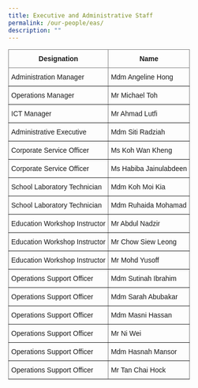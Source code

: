```yaml
---
title: Executive and Administrative Staff
permalink: /our-people/eas/
description: ""
---
```



 <style type="text/css">
.tg  {border-collapse:collapse;border-spacing:0;}
.tg td{border-color:black;border-style:solid;border-width:1px;font-family:Arial, sans-serif;font-size:14px;
  overflow:hidden;padding:10px 5px;word-break:normal;}
.tg th{border-color:black;border-style:solid;border-width:1px;font-family:Arial, sans-serif;font-size:14px;
  font-weight:normal;overflow:hidden;padding:10px 5px;word-break:normal;}
.tg .tg-7btt{border-color:inherit;font-weight:bold;text-align:center;vertical-align:top}
.tg .tg-0pky{border-color:inherit;text-align:left;vertical-align:top}
</style>
<table class="tg">
<thead>
  <tr>
    <th class="tg-7btt">Designation</th>
    <th class="tg-7btt">Name</th>
  </tr>
</thead>
<tbody>
  <tr>
    <td class="tg-0pky">Administration Manager</td>
    <td class="tg-0pky">Mdm Angeline Hong</td>
  </tr>
  <tr>
    <td class="tg-0pky">Operations Manager</td>
    <td class="tg-0pky">Mr Michael Toh</td>
  </tr>
  <tr>
    <td class="tg-0pky">ICT Manager</td>
    <td class="tg-0pky">Mr Ahmad Lutfi</td>
  </tr>
  <tr>
    <td class="tg-0pky">Administrative Executive</td>
    <td class="tg-0pky">Mdm Siti Radziah</td>
  </tr>
  <tr>
    <td class="tg-0pky">Corporate Service Officer</td>
    <td class="tg-0pky">Ms Koh Wan Kheng</td>
  </tr>
  <tr>
    <td class="tg-0pky">Corporate Service Officer</td>
    <td class="tg-0pky">Ms Habiba Jainulabdeen</td>
  </tr>
  <tr>
    <td class="tg-0pky">School Laboratory Technician</td>
    <td class="tg-0pky">Mdm Koh Moi Kia</td>
  </tr>
  <tr>
    <td class="tg-0pky">School Laboratory Technician</td>
    <td class="tg-0pky">Mdm Ruhaida Mohamad</td>
  </tr>
  <tr>
    <td class="tg-0pky">Education Workshop Instructor</td>
    <td class="tg-0pky">Mr Abdul Nadzir</td>
  </tr>
  <tr>
    <td class="tg-0pky">Education Workshop Instructor</td>
    <td class="tg-0pky">Mr Chow Siew Leong</td>
  </tr>
  <tr>
    <td class="tg-0pky">Education Workshop Instructor</td>
    <td class="tg-0pky">Mr Mohd Yusoff</td>
  </tr>
  <tr>
    <td class="tg-0pky">Operations Support Officer</td>
    <td class="tg-0pky">Mdm Sutinah Ibrahim</td>
  </tr>
  <tr>
    <td class="tg-0pky">Operations Support Officer</td>
    <td class="tg-0pky">Mdm Sarah Abubakar</td>
  </tr>
  <tr>
    <td class="tg-0pky">Operations Support Officer</td>
    <td class="tg-0pky">Mdm Masni Hassan</td>
  </tr>
  <tr>
    <td class="tg-0pky">Operations Support Officer</td>
    <td class="tg-0pky">Mr Ni Wei</td>
  </tr>
  <tr>
    <td class="tg-0pky">Operations Support Officer</td>
    <td class="tg-0pky">Mdm Hasnah Mansor</td>
  </tr>
  <tr>
    <td class="tg-0pky">Operations Support Officer</td>
    <td class="tg-0pky">Mr Tan Chai Hock</td>
  </tr>
</tbody>
</table>